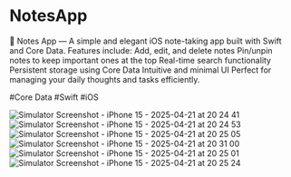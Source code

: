 # NotesApp
📝 Notes App — A simple and elegant iOS note-taking app built with Swift and Core Data. Features include: Add, edit, and delete notes Pin/unpin notes to keep important ones at the top Real-time search functionality Persistent storage using Core Data Intuitive and minimal UI Perfect for managing your daily thoughts and tasks efficiently.

#Core Data #Swift #iOS




![Simulator Screenshot - iPhone 15 - 2025-04-21 at 20 24 41](https://github.com/user-attachments/assets/35d6d428-5d64-480f-910d-30ea849a6c4b)
![Simulator Screenshot - iPhone 15 - 2025-04-21 at 20 24 53](https://github.com/user-attachments/assets/f1553089-64c7-4438-be5b-dc7fedf77114)
![Simulator Screenshot - iPhone 15 - 2025-04-21 at 20 25 05](https://github.com/user-attachments/assets/020e0479-fadf-40a6-bebc-c986dc19dbf8)
![Simulator Screenshot - iPhone 15 - 2025-04-21 at 20 31 00](https://github.com/user-attachments/assets/775ddee7-828c-411b-9b60-cc78f588e6f1)
![Simulator Screenshot - iPhone 15 - 2025-04-21 at 20 25 01](https://github.com/user-attachments/assets/7c12d622-8f01-4115-a4b9-a22bf3f42797)
![Simulator Screenshot - iPhone 15 - 2025-04-21 at 20 25 24](https://github.com/user-attachments/assets/4c3074c7-c8fb-4847-912f-1ec65f477933)

